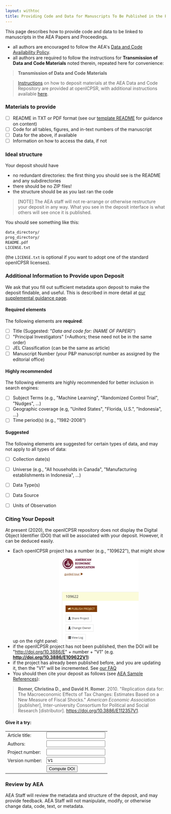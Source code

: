```yaml
---
layout: withtoc
title: Providing Code and Data for Manuscripts To Be Published in the Papers and Proceedings
---
```


This page describes how to provide code and data to be linked to manuscripts in the AEA Papers and Proceedings.

- all authors are encouraged to follow the AEA's [Data and Code Availability Policy](https://www.aeaweb.org/journals/policies/data-code).
- all authors are required to follow the instructions for **Transmission of Data and Code Materials** noted therein, repeated here for convenience:

> **Transmission of Data and Code Materials**

>    [Instructions](https://www.openicpsr.org/openicpsr/aea/deposit-instructions) on how to deposit materials at the AEA Data and Code Repository are provided at openICPSR, with additional instructions available [here](https://aeadataeditor.github.io/aea-de-guidance/data-deposit-aea-guidance.html).

### Materials to provide
- [ ] README in TXT or PDF format (see our [template README](https://aeadataeditor.github.io/aea-de-guidance/template-README.html) for guidance on content)
- [ ] Code for all tables, figures, and in-text numbers of the manuscript
- [ ] Data for the above, if available
- [ ] Information on how to access the data, if not

### Ideal structure

Your deposit should have
- no redundant directories: the first thing you should see is the README and any subdirectories
- there should be no ZIP files!
- the structure should be as you last ran the code

> [NOTE] The AEA staff will not re-arrange or otherwise restructure your deposit in any way. What you see in the deposit interface is what others will see once it is published.

You should see something like this:
```
data_directory/
prog_directory/
README.pdf
LICENSE.txt
```
(the `LICENSE.txt` is optional if you want to adopt one of the standard openICPSR licenses).

### Additional Information to Provide upon Deposit

We ask that you fill out sufficient metadata upon deposit to make the deposit findable, and useful. This is described in more detail at [our supplemental guidance page](hdata-deposit-aea-guidance.md).

#### Required elements

The following elements are **required**:

- [ ] Title (Suggested: "*Data and code for: (NAME OF PAPER)*")
- [ ] "Principal Investigators" (=Authors; these need not be in the same order)
- [ ] JEL Classification (can be the same as article)
- [ ] Manuscript Number (your P&P manuscript number as assigned by the editorial office)

#### Highly recommended

The following elements are highly recommended for better inclusion in search engines:

- [ ] Subject Terms (e.g., "Machine Learning", "Randomized Control Trial", "Nudges", ...)
- [ ] Geographic coverage (e.g, "United States", "Florida, U.S.", "Indonesia", ...)
- [ ] Time period(s)  (e.g., "1982-2008")

#### Suggested

The following elements are suggested for certain types of data, and may not apply to all types of data:

- [ ] Collection date(s) 
- [ ] Universe (e.g., "All households in Canada", "Manufacturing establishments in Indonesia", ...)
- [ ] Data Type(s) 
- [ ] Data Source 
- [ ] Units of Observation 


### Citing Your Deposit

At present (2020), the openICPSR repository does not display the Digital Object Identifier (DOI) that will be associated with your deposit. However, it can be deduced easily.

- Each openICPSR project has a number (e.g., "109622"), that might show up on the right panel:
 ![Image of number](assets/project-number.png) 
- if the openICPSR project has not been published, then the DOI will be "http://doi.org/10.3886/E" + number + "V1" (e.g. **http://doi.org/10.3886/E109622V1**)
- if the project has already been published before, and you are updating it, then the "V1" will be incremented. See [our FAQ](FAQ.md)
- You should then cite your deposit as follows (see [AEA Sample References](https://www.aeaweb.org/journals/policies/sample-references)):

> **Romer, Christina D., and David H. Romer**. 2010. "Replication data for: The Macroeconomic Effects of Tax Changes: Estimates Based on a New Measure of Fiscal Shocks." *American Economic Association* [publisher], Inter-university Consortium for Political and Social Research [distributor]. https://doi.org/10.3886/E112357V1.

#### Give it a try:

<form id="myForm">
<table>
 <tr><td>Article title:</td> <td> <input type="text" name="title"></td></tr>
  <tr><td>Authors:</td> <td> <input type="text" name="title"></td></tr>
  <tr><td>Project number:</td> <td> <input type="text" name="projectid"></td></tr>
  <tr><td>Version number:</td> <td> <input type="text" name="versionnum" value="V1"></td></tr>
  <tr><td></td> <td><input type="button" onclick="myFunction()" value="Compute DOI"></td></tr>
  </table>
</form>

<p id="DOI"></p>
<blockquote>
<p id="citation"></p>
</blockquote>

<script>
function myFunction() {
  var doipre = "http://doi.org/10.3886/E";
  var titlepre = "Data and code for:";
  var str0 = document.getElementById('myForm').elements[0].value;
  var authors = document.getElementById('myForm').elements[1].value;
  var str2 = document.getElementById('myForm').elements[2].value;
  var str3 = document.getElementById('myForm').elements[3].value;
  var title = titlepre.concat(str0);
  var doi = doipre.concat(str2).concat(str3);
  document.getElementById("citation").innerHTML = "<b>" + authors + "</b>. 2020. \"" + title + "\" <i>American Economic Association</i> [publisher], Inter-university Consortium for Political and Social Research [distributor]. " + doi;
  document.getElementById("DOI").innerHTML = "<i>Your DOI will be: </i>" + doi;
  
}
</script>

### Review by AEA

AEA Staff will review the metadata and structure of the deposit, and may provide feedback. AEA Staff will not manipulate, modify, or otherwise change data, code, text, or metadata. 
